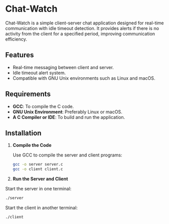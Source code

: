 # Chat-Watch

Chat-Watch is a simple client-server chat application designed for real-time communication with idle timeout detection. It provides alerts if there is no activity from the client for a specified period, improving communication efficiency.

## Features

- Real-time messaging between client and server.
- Idle timeout alert system.
- Compatible with GNU Unix environments such as Linux and macOS.

## Requirements

- **GCC**: To compile the C code.
- **GNU Unix Environment**: Preferably Linux or macOS.
- **A C Compiler or IDE**: To build and run the application.

## Installation

1. **Compile the Code**

   Use GCC to compile the server and client programs:

   ```sh
   gcc -o server server.c
   gcc -o client client.c
   ```

2. **Run the Server and Client**

Start the server in one terminal:
```sh
./server
```

Start the client in another terminal: 
```sh
./client
```
